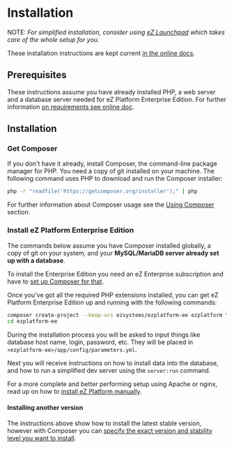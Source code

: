# Installation

NOTE: *For simplified installation, consider using [eZ Launchpad](https://ezsystems.github.io/launchpad/) which takes care of the whole setup for you.*

These installation instructions are kept current [in the online docs](https://doc.ezplatform.com/en/latest/getting_started/install_using_composer/).

## Prerequisites

These instructions assume you have already installed PHP, a web server and a database server needed for eZ Platform Enterprise Edition. For further information [on requirements see online doc](https://doc.ezplatform.com/en/latest/getting_started/requirements_and_system_configuration/).

## Installation

### Get Composer

If you don't have it already, install Composer, the command-line package manager for PHP. You need a copy of git installed on your machine. The following command uses PHP to download and run the Composer installer:

``` bash
php -r "readfile('https://getcomposer.org/installer');" | php
```

For further information about Composer usage see the [Using Composer](https://doc.ezplatform.com/en/latest/getting_started/about_composer/) section.

### Install eZ Platform Enterprise Edition

The commands below assume you have Composer installed globally, a copy of git on your system, and your **MySQL/MariaDB server already set up with a database**.

To install the Enterprise Edition you need an eZ Enterprise subscription and have to [set up Composer for that](https://doc.ezplatform.com/en/latest/getting_started/about_composer/#prerequisite-to-using-composer-with-ez-enterprise-software).

Once you've got all the required PHP extensions installed, you can get eZ Platform Enterprise Edition up and running with the following commands:

``` bash
composer create-project --keep-vcs ezsystems/ezplatform-ee ezplatform ^2
cd ezplatform-ee
```

During the installation process you will be asked to input things like database host name, login, password, etc.
They will be placed in `<ezplatform-ee>/app/config/parameters.yml`.

Next you will receive instructions on how to install data into the database, and how to run a simplified dev server using the `server:run` command.

For a more complete and better performing setup using Apache or nginx, read up on how to [install eZ Platform manually](https://doc.ezplatform.com/en/latest/getting_started/install_manually/).

#### Installing another version

The instructions above show how to install the latest stable version, however with Composer you can [specify the exact version and stability level you want to install](https://doc.ezplatform.com/en/latest/getting_started/install_using_composer/#installing-another-version).
